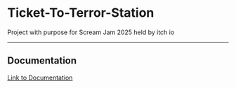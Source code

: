# Ticket-To-Terror-Station
Project with purpose for Scream Jam 2025 held by itch io
*****************************************************************
## Documentation
[Link to Documentation](https://docs.google.com/document/d/1IOADfAIDkXp91-_L7jEq9zbMKUIDYWCls2dfcuD_UsY/edit?tab=t.0)

